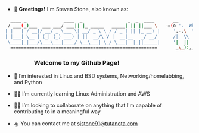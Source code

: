 - 🖖 **Greetings!** I'm Steven Stone, also known as:

  
```bash
  ____ _              ____  _                 _  _  ____       __   
 / ___(_)___  ___ ___/ ___|| |_ _____   _____| || ||___ \   -=(o '.  What do you mean 
| |   | / __|/ __/ _ \___ \| __/ _ \ \ / / _ | || |_ __) |     '.-.\  "grepping" isn't 
| |___| \__ | (_| (_) ___) | ||  __/\ V |  __|__   _/ __/      /|  \\   a verb???
 \____|_|___/\___\___|____/ \__\___| \_/ \___|  |_||_____|     '|  ||
  =======================================================       _\_):,_
```
### $~~~~~~~~~~~~~~~~~~~$ Welcome to my Github Page!  



- 🐧 I’m interested in Linux and BSD systems, Networking/homelabbing, and Python
  
- 🧙‍♂️ I’m currently learning Linux Administration and AWS 
  
- 🏴‍☠️ I’m looking to collaborate on anything that I'm capable of contributing to in a meaningful way
  
- 🛸 You can contact me at sjstone91@tutanota.com
  
